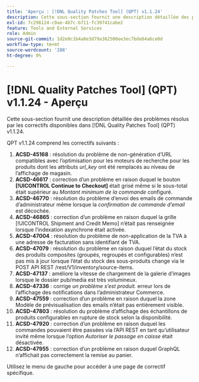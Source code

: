 ```yaml
---
title: 'Aperçu : [!DNL Quality Patches Tool] (QPT) v1.1.24'
description: Cette sous-section fournit une description détaillée des problèmes résolus par les correctifs disponibles dans [!DNL Quality Patches Tool] (QPT) v1.1.24.
exl-id: 7c296124-c9ae-4b7c-b711-fc39741cabe2
feature: Tools and External Services
role: Admin
source-git-commit: 1d2e0c1b4a8e3d79a362500ee3ec7bde84a6ce0d
workflow-type: tm+mt
source-wordcount: '288'
ht-degree: 0%

---
```


# [!DNL Quality Patches Tool] (QPT) v1.1.24 - Aperçu

Cette sous-section fournit une description détaillée des problèmes résolus par les correctifs disponibles dans [!DNL Quality Patches Tool] (QPT) v1.1.24.

QPT v1.1.24 comprend les correctifs suivants :

1. **ACSD-45168** : résolution du problème de non-génération d’URL compatibles avec l’optimisation pour les moteurs de recherche pour les produits dont les attributs *url_key* ont été remplacés au niveau de l’affichage de magasin.
1. **ACSD-46617** : correction d’un problème en raison duquel le bouton **[!UICONTROL Continue to Checkout]** était grisé même si le sous-total était supérieur au *Montant minimum de la commande* configuré.
1. **ACSD-46770** : résolution du problème d’envoi des emails de commande d’administrateur même lorsque la *confirmation de commande d’email* est décochée.
1. **ACSD-46865** : correction d’un problème en raison duquel la grille [!UICONTROL Shipment and Credit Memo] n’était pas renseignée lorsque l’indexation asynchrone était activée.
1. **ACSD-47004** : résolution du problème de non-application de la TVA à une adresse de facturation sans identifiant de TVA.
1. **ACSD-47079** : résolution du problème en raison duquel l’état du stock des produits composites (groupés, regroupés et configurables) n’est pas mis à jour lorsque l’état du stock des sous-produits change via le POST API REST /rest/V1/inventory/source-items.
1. **ACSD-47137** : améliore la vitesse de chargement de la galerie d’images lorsque le dossier pub/media est très volumineux.
1. **ACSD-47336** : corrige *un problème s’est produit.* erreur lors de l’affichage des notifications dans l’administrateur Commerce.
1. **ACSD-47559** : correction d’un problème en raison duquel la zone Modèle de prévisualisation des emails n’était pas entièrement visible.
1. **ACSD-47803** : résolution du problème d’affichage des échantillons de produits configurables en rupture de stock selon la disponibilité.
1. **ACSD-47920** : correction d’un problème en raison duquel les commandes pouvaient être passées via l’API REST en tant qu’utilisateur invité même lorsque l’option *Autoriser le passage en caisse* était désactivée.
1. **ACSD-47955** : correction d’un problème en raison duquel GraphQL n’affichait pas correctement la remise au panier.

Utilisez le menu de gauche pour accéder à une page de correctif spécifique.
